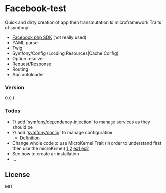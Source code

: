 # Facebook-test
Quick and dirty creation of app then transmutation to microframework Traits of symfony
  - [Facebook php SDK][FbPhpSdk] (not really used)
  - YAML parser
  - Twig
  - Symfony/Config (Loading Resources|Cache Config)
  - Option resolver
  - Request/Response
  - Routing
  - Apc autoloader

### Version
0.0.1

### Todos

 - ?/ add '[symfony/dependency-injection][symfony/dependency-injection]' to manage services as they should be 
 - ?/ add '[symfony/config][symfony/config]' to manage configuration
    - [Definition][config-definition]
 - Change whole code to use MicroKernel Trait (in order to understand first then use the microKernel) [1][microframework1],[2][microframework2] [ex1][microframeworkEx1],[ex2][microframeworkEx2]
 - See how to create an installation
 - ...

License
----

MIT

[//]: # (These are reference links used in the body of this note and get stripped out when the markdown processor does its job. There is no need to format nicely because it shouldn't be seen. Thanks SO - http://stackoverflow.com/questions/4823468/store-comments-in-markdown-syntax)

   [FbPhpSdk]: <https://github.com/facebook/facebook-php-sdk-v4/>
   [symfony/config]: <https://github.com/symfony/config>
   [symfony/options-resolver]: <https://github.com/symfony/options-resolver>
   [symfony/dependency-injection]: <https://github.com/symfony/dependency-injection>
   [symfony/routing]: <https://github.com/symfony/routing>
   [symfony/debug]: <https://github.com/symfony/debug>
   [symfony/http-foundation]: <https://github.com/symfony/http-foundation>
   [symfony/http-kernel]: <https://github.com/symfony/http-kernel>
   [microframework1]: <http://symfony.com/blog/new-in-symfony-2-8-symfony-as-a-microframework>
   [microframework2]: <http://symfony.com/doc/current/cookbook/configuration/micro-kernel-trait.html>
   [microframeworkEx1]: <https://github.com/henrikbjorn/Muse/blob/master/src/Application.php>
   [microframeworkEx2]: <https://github.com/henrikbjorn/Muse/blob/master/src/Kernel.php>
   [config-caching]: <http://symfony.com/doc/current/components/config/caching.html>
   [config-definition]: <http://symfony.com/doc/current/components/config/definition.html>

